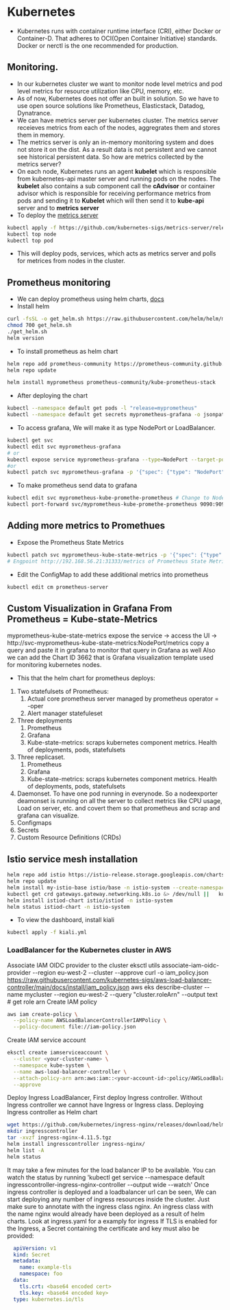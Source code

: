 # Kubernetes

- Kubernetes runs with container runtime interface (CRI), either Docker or Container-D. That adheres to OCI(Open Container Initiative) standards. Docker or nerctl is the one recommended for production.

## Monitoring.
- In our kubernetes cluster we want to monitor node level metrics and pod level metrics for resource utilization like CPU, memory, etc.
- As of now, Kubernetes does not offer an built in solution. So we have to use open source solutions like Prometheus, Elasticstack, Datadog, Dynatrance.
- We can have metrics server per kubernetes cluster. The metrics server receieves metrics from each of the nodes, aggregrates them and stores them in memory.
- The metrics server is only an in-memory monitoring system and does not store it on the dist. As a result data is not persistent and we cannot see historical persistent data. So how are metrics collected by the metrics server?
- On each node, Kubernetes runs an agent **kubelet** which is responsible from kubernetes-api master server and running pods on the nodes. The **kubelet** also contains a sub component call the **cAdvisor** or container advisor which is responsible for receiving performance metrics from pods and sending it to **Kubelet** which will then send it to **kube-api** server and to **metrics server**
- To deploy the <a href="https://github.com/kubernetes-sigs/metrics-server">metrics server</a>
```bash
kubectl apply -f https://github.com/kubernetes-sigs/metrics-server/releases/latest/download/components.yaml
kubectl top node
kubectl top pod
```
- This will deploy pods, services, which acts as metrics server and polls for metrices from nodes in the cluster.

## Prometheus monitoring
- We can deploy prometheus using helm charts, <a href="https://helm.sh/docs/intro/install/">docs</a>
- Install helm
```bash
curl -fsSL -o get_helm.sh https://raw.githubusercontent.com/helm/helm/main/scripts/get-helm-3
chmod 700 get_helm.sh
./get_helm.sh
helm version
```
- To install prometheus as helm chart
```bash
helm repo add prometheus-community https://prometheus-community.github.io/helm-charts
helm repo update

helm install myprometheus prometheus-community/kube-prometheus-stack
```
- After deploying the chart
```bash
kubectl --namespace default get pods -l "release=myprometheus"
kubectl --namespace default get secrets myprometheus-grafana -o jsonpath="{.data.admin-password}" | base64 -d ; echo #Grafana password: prom-operator
```
- To access grafana, We will make it as type NodePort or LoadBalancer.
```bash
kubectl get svc
kubectl edit svc myprometheus-grafana
# or
kubectl expose service myprometheus-grafana --type=NodePort --target-port=80 --name=myprometheus-grafana-nodeport
#or 
kubectl patch svc myprometheus-grafana -p '{"spec": {"type": "NodePort"}}'
```
- To make prometheus send data to grafana
```bash
kubectl edit svc myprometheus-kube-promethe-prometheus # Change to NodePort to access prometheus UI
kubectl port-forward svc/myprometheus-kube-promethe-prometheus 9090:9090 & # run in background
```

## Adding more metrics to Promethues
- Expose the Prometheus State Metrics
```bash
kubectl patch svc myprometheus-kube-state-metrics -p '{"spec": {"type": "NodePort"}}'
# Engpoint http://192.168.56.21:31333/metrics of Prometheus State Metrics
```
- Edit the ConfigMap to add these additional metrics into prometheus
```bash
kubectl edit cm prometheus-server
```
## Custom Visualization in Grafana From Prometheus = Kube-state-Metrics
myprometheus-kube-state-metrics
expose the service -> access the UI -> http://svc-myprometheus-kube-state-metrics:NodePort/metrics
copy a query and paste it in grafana to monitor that query in Grafana as well
Also we can add the Chart ID 3662 that is Grafana visualization template used for monitoring kubernetes nodes.

- This that the helm chart for prometheus deploys:
1. Two statefulsets of Prometheus: 
    1. Actual core prometheus server managed by prometheus operator = -oper
    2. Alert manager statefuleset
2. Three deployments
    1. Prometheus
    2. Grafana
    3. Kube-state-metrics: scraps kubernetes component metrics. Health of deployments, pods, statefulsets
3. Three replicaset.
    1. Prometheus
    2. Grafana
    3. Kube-state-metrics: scraps kubernetes component metrics. Health of deployments, pods, statefulsets
4. Daemonset. To have one pod running in everynode. So a nodeexporter deamonset is running on all the server to collect metrics like CPU usage, Load on server, etc. and covert them so that prometheus and scrap and grafana can visualize. 
5. Configmaps
6. Secrets
7. Custom Resource Definitions (CRDs)

## Istio service mesh installation

```bash
helm repo add istio https://istio-release.storage.googleapis.com/charts
helm repo update
helm install my-istio-base istio/base -n istio-system --create-namespace --wait
kubectl get crd gateways.gateway.networking.k8s.io &> /dev/null ||   kubectl apply -f https://github.com/kubernetes-sigs/gateway-api/releases/download/v1.2.1/standard-install.yaml
helm install istiod-chart istio/istiod -n istio-system
helm status istiod-chart -n istio-system
```
- To view the dashboard, install kiali
```bash
kubectl apply -f kiali.yml
```

### LoadBalancer for the Kubernetes cluster in AWS
Associate IAM OIDC provider to the cluster
eksctl utils associate-iam-oidc-provider --region eu-west-2 --cluster <your-cluster-name> --approve
curl -o iam_policy.json https://raw.githubusercontent.com/kubernetes-sigs/aws-load-balancer-controller/main/docs/install/iam_policy.json
aws eks describe-cluster --name mycluster --region eu-west-2   --query "cluster.roleArn" --output text # get role arn
Create IAM policy
```bash
aws iam create-policy \
  --policy-name AWSLoadBalancerControllerIAMPolicy \
  --policy-document file://iam-policy.json
```
Create IAM service account
```bash
eksctl create iamserviceaccount \
  --cluster <your-cluster-name> \
  --namespace kube-system \
  --name aws-load-balancer-controller \
  --attach-policy-arn arn:aws:iam::<your-account-id>:policy/AWSLoadBalancerControllerIAMPolicy \
  --approve
```
Deploy Ingress LoadBalancer, First deploy Ingress controller. Without Ingress controller we cannot have Ingress or Ingress class.
Deploying Ingress controller as Helm chart
```bash
wget https://github.com/kubernetes/ingress-nginx/releases/download/helm-chart-4.11.5/ingress-nginx-4.11.5.tgz
mkdir ingresscontroller
tar -xvzf ingress-nginx-4.11.5.tgz
helm install ingresscontroller ingress-nginx/
helm list -A
helm status 
```
It may take a few minutes for the load balancer IP to be available.
You can watch the status by running 'kubectl get service --namespace default ingresscontroller-ingress-nginx-controller --output wide --watch'
Once ingress controller is deployed and a loadbalancer url can be seen, We can start deploying any number of ingress resources inside the cluster. 
Just make sure to annotate with the ingress class nginx. An ingress class with the name nginx would already have been deployed as a result of helm charts.
Look at ingress.yaml for a examply for ingress
If TLS is enabled for the Ingress, a Secret containing the certificate and key must also be provided:
```yaml
  apiVersion: v1
  kind: Secret
  metadata:
    name: example-tls
    namespace: foo
  data:
    tls.crt: <base64 encoded cert>
    tls.key: <base64 encoded key>
  type: kubernetes.io/tls
```